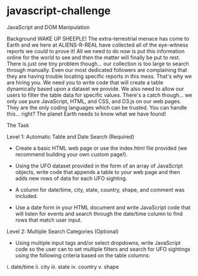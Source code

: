 # javascript-challenge

JavaScript and DOM Manipulation

Background
WAKE UP SHEEPLE! The extra-terrestrial menace has come to Earth and we here at ALIENS-R-REAL have collected all of the eye-witness reports we could to prove it! All we need to do now is put this information online for the world to see and then the matter will finally be put to rest.
There is just one tiny problem though... our collection is too large to search through manually. Even our most dedicated followers are complaining that they are having trouble locating specific reports in this mess.
That's why we are hiring you. We need you to write code that will create a table dynamically based upon a dataset we provide. We also need to allow our users to filter the table data for specific values. There's a catch though... we only use pure JavaScript, HTML, and CSS, and D3.js on our web pages. They are the only coding languages which can be trusted.
You can handle this... right? The planet Earth needs to know what we have found!

The Task

Level 1: Automatic Table and Date Search (Required)


* Create a basic HTML web page or use the index.html file provided (we recommend building your own custom page!).


* Using the UFO dataset provided in the form of an array of JavaScript objects, write code that appends a table to your web page and then adds new rows of data for each UFO sighting.

* A column for date/time, city, state, country, shape, and comment was included.


* Use a date form in your HTML document and write JavaScript code that will listen for events and search through the date/time column to find rows that match user input.



Level 2: Multiple Search Categories (Optional)


* Using multiple input tags and/or select dropdowns, write JavaScript code so the user can to set multiple filters and search for UFO sightings using the following criteria based on the table columns:

i. date/time
ii. city
iii. state
iv. country
v. shape







